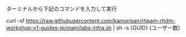 ターミナルから下記のコマンドを入力して実行

curl -sf https://raw.githubusercontent.com/kamorisan/rhpam-rhdm-workshop-v1-guides-jp/main/labs-infra.sh | sh -s {GUID} {ユーザー数}